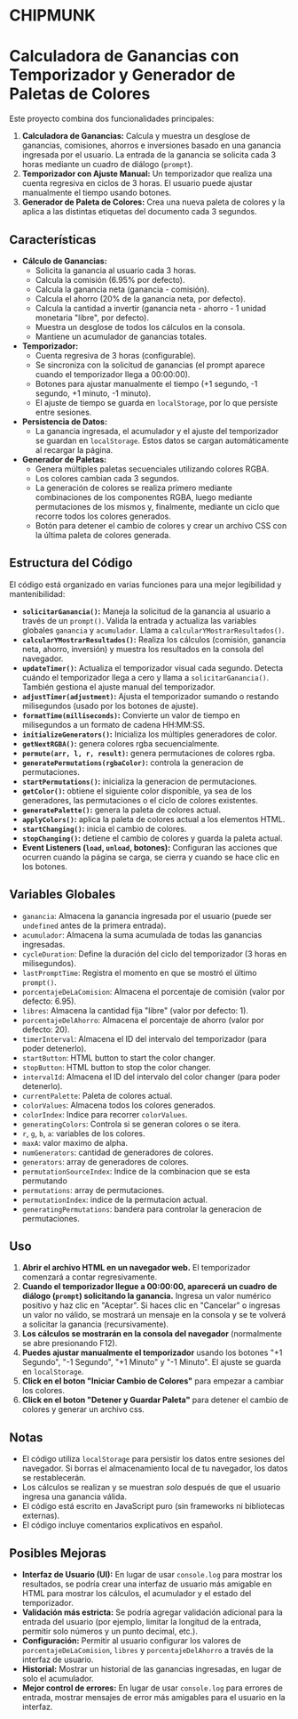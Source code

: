 # CHIPMUNK

# Calculadora de Ganancias con Temporizador y Generador de Paletas de Colores

Este proyecto combina dos funcionalidades principales:

1.  **Calculadora de Ganancias:** Calcula y muestra un desglose de ganancias, comisiones, ahorros e inversiones basado en una ganancia ingresada por el usuario.  La entrada de la ganancia se solicita cada 3 horas mediante un cuadro de diálogo (`prompt`).
2.  **Temporizador con Ajuste Manual:**  Un temporizador que realiza una cuenta regresiva en ciclos de 3 horas.  El usuario puede ajustar manualmente el tiempo usando botones.
3. **Generador de Paleta de Colores:** Crea una nueva paleta de colores y la aplica a las distintas etiquetas del documento cada 3 segundos.

## Características

*   **Cálculo de Ganancias:**
    *   Solicita la ganancia al usuario cada 3 horas.
    *   Calcula la comisión (6.95% por defecto).
    *   Calcula la ganancia neta (ganancia - comisión).
    *   Calcula el ahorro (20% de la ganancia neta, por defecto).
    *   Calcula la cantidad a invertir (ganancia neta - ahorro - 1 unidad monetaria "libre", por defecto).
    *   Muestra un desglose de todos los cálculos en la consola.
    *   Mantiene un acumulador de ganancias totales.
*   **Temporizador:**
    *   Cuenta regresiva de 3 horas (configurable).
    *   Se sincroniza con la solicitud de ganancias (el prompt aparece cuando el temporizador llega a 00:00:00).
    *   Botones para ajustar manualmente el tiempo (+1 segundo, -1 segundo, +1 minuto, -1 minuto).
    *   El ajuste de tiempo se guarda en `localStorage`, por lo que persiste entre sesiones.
*   **Persistencia de Datos:**
    *   La ganancia ingresada, el acumulador y el ajuste del temporizador se guardan en `localStorage`.  Estos datos se cargan automáticamente al recargar la página.
* **Generador de Paletas:**
    * Genera múltiples paletas secuenciales utilizando colores RGBA.
    * Los colores cambian cada 3 segundos.
    * La generación de colores se realiza primero mediante combinaciones de los componentes RGBA, luego mediante permutaciones de los mismos y, finalmente, mediante un ciclo que recorre todos los colores generados.
    * Botón para detener el cambio de colores y crear un archivo CSS con la última paleta de colores generada.

## Estructura del Código

El código está organizado en varias funciones para una mejor legibilidad y mantenibilidad:

*   **`solicitarGanancia()`:**  Maneja la solicitud de la ganancia al usuario a través de un `prompt()`.  Valida la entrada y actualiza las variables globales `ganancia` y `acumulador`. Llama a `calcularYMostrarResultados()`.
*   **`calcularYMostrarResultados()`:** Realiza los cálculos (comisión, ganancia neta, ahorro, inversión) y muestra los resultados en la consola del navegador.
*   **`updateTimer()`:**  Actualiza el temporizador visual cada segundo.  Detecta cuándo el temporizador llega a cero y llama a `solicitarGanancia()`.  También gestiona el ajuste manual del temporizador.
*   **`adjustTimer(adjustment)`:**  Ajusta el temporizador sumando o restando milisegundos (usado por los botones de ajuste).
*   **`formatTime(milliseconds)`:**  Convierte un valor de tiempo en milisegundos a un formato de cadena HH:MM:SS.
*   **`initializeGenerators()`:** Inicializa los múltiples generadores de color.
* **`getNextRGBA()`:** genera colores rgba secuencialmente.
* **`permute(arr, l, r, result)`:** genera permutaciones de colores rgba.
* **`generatePermutations(rgbaColor)`:** controla la generacion de permutaciones.
* **`startPermutations()`:** inicializa la generacion de permutaciones.
*   **`getColor()`:** obtiene el siguiente color disponible, ya sea de los generadores, las permutaciones o el ciclo de colores existentes.
*   **`generatePalette()`:** genera la paleta de colores actual.
*   **`applyColors()`:** aplica la paleta de colores actual a los elementos HTML.
*   **`startChanging()`:** inicia el cambio de colores.
*    **`stopChanging()`:** detiene el cambio de colores y guarda la paleta actual.
*   **Event Listeners (`load`, `unload`, botones):**  Configuran las acciones que ocurren cuando la página se carga, se cierra y cuando se hace clic en los botones.

## Variables Globales

*   `ganancia`: Almacena la ganancia ingresada por el usuario (puede ser `undefined` antes de la primera entrada).
*   `acumulador`: Almacena la suma acumulada de todas las ganancias ingresadas.
*   `cycleDuration`:  Define la duración del ciclo del temporizador (3 horas en milisegundos).
*   `lastPromptTime`:  Registra el momento en que se mostró el último `prompt()`.
*   `porcentajeDeLaComision`:  Almacena el porcentaje de comisión (valor por defecto: 6.95).
*   `libres`:  Almacena la cantidad fija "libre" (valor por defecto: 1).
*   `porcentajeDelAhorro`: Almacena el porcentaje de ahorro (valor por defecto: 20).
*   `timerInterval`:  Almacena el ID del intervalo del temporizador (para poder detenerlo).
* `startButton`: HTML button to start the color changer.
* `stopButton`: HTML button to stop the color changer.
*   `intervalId`:  Almacena el ID del intervalo del color changer (para poder detenerlo).
* `currentPalette`: Paleta de colores actual.
*   `colorValues`:  Almacena todos los colores generados.
*  `colorIndex`: Indice para recorrer `colorValues`.
* `generatingColors`: Controla si se generan colores o se itera.
* `r`, `g`, `b`, `a`: variables de los colores.
* `maxA`: valor maximo de alpha.
* `numGenerators`: cantidad de generadores de colores.
* `generators`: array de generadores de colores.
* `permutationSourceIndex`: Indice de la combinacion que se esta permutando
* `permutations`: array de permutaciones.
* `permutationIndex`: indice de la permutacion actual.
* `generatingPermutations`: bandera para controlar la generacion de permutaciones.

## Uso

1.  **Abrir el archivo HTML en un navegador web.** El temporizador comenzará a contar regresivamente.
2.  **Cuando el temporizador llegue a 00:00:00, aparecerá un cuadro de diálogo (`prompt`) solicitando la ganancia.**  Ingresa un valor numérico positivo y haz clic en "Aceptar".  Si haces clic en "Cancelar" o ingresas un valor no válido, se mostrará un mensaje en la consola y se te volverá a solicitar la ganancia (recursivamente).
3.  **Los cálculos se mostrarán en la consola del navegador** (normalmente se abre presionando F12).
4.  **Puedes ajustar manualmente el temporizador** usando los botones "+1 Segundo", "-1 Segundo", "+1 Minuto" y "-1 Minuto".  El ajuste se guarda en `localStorage`.
5. **Click en el boton "Iniciar Cambio de Colores"** para empezar a cambiar los colores.
6. **Click en el boton "Detener y Guardar Paleta"** para detener el cambio de colores y generar un archivo css.

## Notas

*   El código utiliza `localStorage` para persistir los datos entre sesiones del navegador.  Si borras el almacenamiento local de tu navegador, los datos se restablecerán.
*   Los cálculos se realizan y se muestran *solo* después de que el usuario ingresa una ganancia válida.
*   El código está escrito en JavaScript puro (sin frameworks ni bibliotecas externas).
*   El código incluye comentarios explicativos en español.

## Posibles Mejoras

*   **Interfaz de Usuario (UI):**  En lugar de usar `console.log` para mostrar los resultados, se podría crear una interfaz de usuario más amigable en HTML para mostrar los cálculos, el acumulador y el estado del temporizador.
*   **Validación más estricta:** Se podría agregar validación adicional para la entrada del usuario (por ejemplo, limitar la longitud de la entrada, permitir solo números y un punto decimal, etc.).
*   **Configuración:** Permitir al usuario configurar los valores de `porcentajeDeLaComision`, `libres` y `porcentajeDelAhorro` a través de la interfaz de usuario.
*   **Historial:**  Mostrar un historial de las ganancias ingresadas, en lugar de solo el acumulador.
* **Mejor control de errores:** En lugar de usar `console.log` para errores de entrada, mostrar mensajes de error más amigables para el usuario en la interfaz.